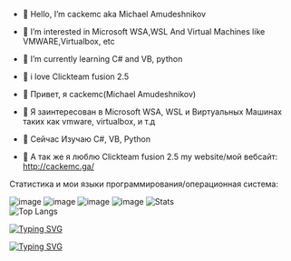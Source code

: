 - 👋 Hello, I’m cackemc aka Michael Amudeshnikov
- 👀 I’m interested in Microsoft WSA,WSL And Virtual Machines like VMWARE,Virtualbox, etc
- 🌱 I’m currently learning C# and VB, python
- 💞️ i love Clickteam fusion 2.5

- 👋 Привет, я cackemc(Michael Amudeshnikov)
- 👀 Я заинтересован в Microsoft WSA, WSL и  Виртуальных Машинах таких как vmware, virtualbox, и т.д
- 🌱 Сейчас Изучаю C#, VB, Python
- 💞️ А так же я люблю Clickteam fusion 2.5
my website/мой вебсайт: http://cackemc.ga/

Статистика и мои языки программирования/операционная система:

![image](https://user-images.githubusercontent.com/83592338/194636483-f253210d-39ed-448c-ae89-0fc662051d93.png)
![image](https://user-images.githubusercontent.com/83592338/194636624-0194a8f1-6ff3-4662-8b58-2566e532c91b.png)
![image](https://user-images.githubusercontent.com/83592338/194636748-70033ada-7e4d-4076-8f3a-e1fe62964f1d.png)
![image](https://user-images.githubusercontent.com/83592338/194636781-9b0c9bcd-52ae-4acb-be18-202755860795.png)
![Stats](https://github-readme-stats.vercel.app/api?username=misha99fr&count_private=true&hide_title=true&theme=github_dark&locale=ru&&hide_border=true)<br>
![Top Langs](https://github-readme-stats.vercel.app/api/top-langs/?username=misha99fr&hide_title=true&theme=github_dark&hide_border=true&layout=compact)

[![Typing SVG](https://readme-typing-svg.demolab.com/?lines=Меня+зовут+Михаил;или+же+саскемс)](https://git.io/typing-svg)

[![Typing SVG](https://readme-typing-svg.demolab.com/?lines=я+скоро+буду+делать+Говносборку-Реактось+а+пока+времени+не+хватает)](https://git.io/typing-svg)



